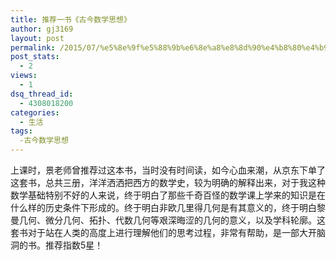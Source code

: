 ```yaml
---
title: 推荐一书《古今数学思想》
author: gj3169
layout: post
permalink: /2015/07/%e5%8e%9f%e5%88%9b%e6%8e%a8%e8%8d%90%e4%b8%80%e4%b9%a6%e3%80%8a%e5%8f%a4%e4%bb%8a%e6%95%b0%e5%ad%a6%e6%80%9d%e6%83%b3%e3%80%8b/
post_stats:
  - 2
views:
  - 1
dsq_thread_id:
  - 4308018200
categories:
  - 生活
tags:
  -古今数学思想
---
```

上课时，景老师曾推荐过这本书，当时没有时间读，如今心血来潮，从京东下单了这套书，总共三册，洋洋洒洒把西方的数学史，较为明确的解释出来，对于我这种数学基础特别不好的人来说，终于明白了那些千奇百怪的数学课上学来的知识是在什么样的历史条件下形成的。终于明白非欧几里得几何是有其意义的，终于明白黎曼几何、微分几何、拓扑、代数几何等艰深晦涩的几何的意义，以及学科轮廓。这套书对于站在人类的高度上进行理解他们的思考过程，非常有帮助，是一部大开脑洞的书。推荐指数5星！